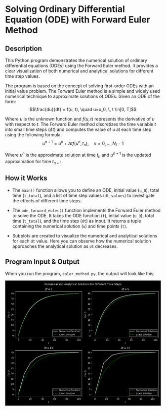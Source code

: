 # Solving Ordinary Differential Equation (ODE) with Forward Euler Method

## Description

This Python program demonstrates the numerical solution of ordinary differential equations (ODEs) using the Forward Euler method. It provides a clear visualization of both numerical and analytical solutions for different time step values.

The program is based on the concept of solving first-order ODEs with an initial value problem. The Forward Euler method is a simple and widely used numerical technique to approximate solutions of ODEs. Given an ODE of the form:
$$\frac{du}{dt} = f(u, t), \quad u=u_0, \, t \in[0, T]$$

Where $u$ is the unknown function and $f(u, t)$ represents the derivative of $u$ with respect to $t$. The Forward Euler method discretizes the time variable $t$ into small time steps ($\Delta t$) and computes the value of $u$ at each time step using the following formula:
$$u^{n+1} = u^n + \Delta t  f(u^n, t_n), \quad n = 0,\ldots,N_t - 1$$

Where $u^n$ is the approximate solution at time $t_n$ and $u^{n+1}$ is the updated approximation for time $t_{n+1}$.

## How it Works

- The `main()` function allows you to define an ODE, initial value (`u_0`), total time (`t_total`), and a list of time step values (`dt_values`) to investigate the effects of different time steps.

- The `ode_forward_euler()` function implements the Forward Euler method to solve the ODE. It takes the ODE function (`f`), initial value (`u_0`), total time (`t_total`), and the time step (`dt`) as input. It returns a tuple containing the numerical solution (`u`) and time points (`t`).

- Subplots are created to visualize the numerical and analytical solutions for each `dt` value. Here you can observe how the numerical solution approaches the analytical solution as `dt` decreases.

## Program Input & Output


When you run the program, `euler_method.py`, the output will look like this;

<p align="center">
  <img src="output/euler_output.png" alt='Euler Method Output'>
</p>
